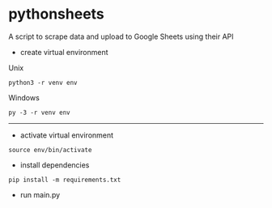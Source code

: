# pythonsheets
A script to scrape data and upload to Google Sheets using their API

- create virtual environment

Unix

`python3 -r venv env`

Windows

`py -3 -r venv env`

---
- activate virtual environment

`source env/bin/activate`

- install dependencies

`pip install -m requirements.txt`

- run main.py
